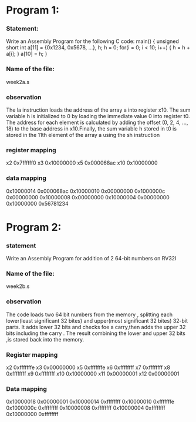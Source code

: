# Program 1:

### Statement: 
Write an Assembly Program for the following C code:
main() {
	unsigned short int a[11] = {0x1234, 0x5678, ...}, h;
	h = 0;
	for(i = 0; i < 10; i++)
	{
		h = h + a[i];
	}
	a[10] = h;
}

### Name of the file:
week2a.s

### observation
 The la instruction loads the address of the array a into register x10. The sum variable h is initialized to 0 by loading the immediate value 0 into
register t0. The address for each element is calculated by adding the offset (0, 2, 4, ..., 18) to the base address in x10.Finally, the sum variable h stored in 
t0 is stored in the 11th element of the array a using the sh instruction

### register mapping
x2   0x7ffffff0
x3   0x10000000
x5   0x000068ac
x10  0x10000000

### data mapping
0x10000014 0x000068ac
0x10000010 0x00000000
0x1000000c 0x00000000
0x10000008 0x00000000
0x10000004 0x00000000
0x10000000 0x56781234


# Program 2:

### statement
Write an Assembly Program for addition of 2 64-bit numbers on RV32I 

### Name of the file:
week2b.s

### observation
The code loads two 64 bit numbers from the memory , splitting each lower(least significant 32 bites) and upper(most significant 32 bites) 32-bit parts.
It adds lower 32 bits and checks foe a carry,then adds the upper 32 bits including the carry .
The result combining the lower and upper 32 bits ,is stored back into the memory.

### Register mapping
x2  0xfffffffe
x3  0x00000000
x5  0xfffffffe
x6  0xffffffff
x7  0xffffffff
x8  0xffffffff
x9  0xffffffff
x10 0x10000000
x11 0x00000001
x12 0x00000001

### Data mapping
0x10000018 0x00000001
0x10000014 0xffffffff
0x10000010 0xfffffffe
0x1000000c 0xffffffff
0x10000008 0xffffffff
0x10000004 0xffffffff
0x10000000 0xffffffff
